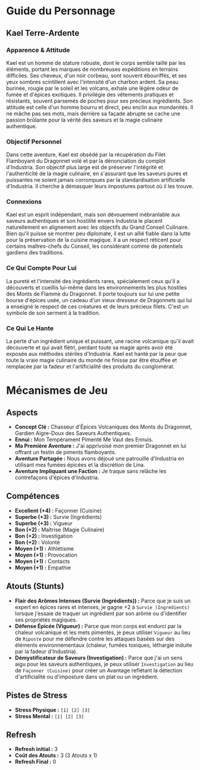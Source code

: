 # Guide du Personnage

## Kael Terre-Ardente

### Apparence & Attitude
Kael est un homme de stature robuste, dont le corps semble taillé par les éléments, portant les marques de nombreuses expéditions en terrains difficiles. Ses cheveux, d'un noir corbeau, sont souvent ébouriffés, et ses yeux sombres scintillent avec l'intensité d'un charbon ardent. Sa peau burinée, rougie par le soleil et les volcans, exhale une légère odeur de fumée et d'épices exotiques. Il privilégie des vêtements pratiques et résistants, souvent parsemés de poches pour ses précieux ingrédients. Son attitude est celle d'un homme bourru et direct, peu enclin aux mondanités. Il ne mâche pas ses mots, mais derrière sa façade abrupte se cache une passion brûlante pour la vérité des saveurs et la magie culinaire authentique.

### Objectif Personnel
Dans cette aventure, Kael est obsédé par la récupération du Filet Flamboyant du Dragonnet volé et par la dénonciation du complot d'Industria. Son objectif plus large est de préserver l'intégrité et l'authenticité de la magie culinaire, en s'assurant que les saveurs pures et puissantes ne soient jamais corrompues par la standardisation artificielle d'Industria. Il cherche à démasquer leurs impostures partout où il les trouve.

### Connexions
Kael est un esprit indépendant, mais son dévouement inébranlable aux saveurs authentiques et son hostilité envers Industria le placent naturellement en alignement avec les objectifs du Grand Conseil Culinaire. Bien qu'il puisse se montrer peu diplomate, il est un allié fiable dans la lutte pour la préservation de la cuisine magique. Il a un respect réticent pour certains maîtres-chefs du Conseil, les considérant comme de potentiels gardiens des traditions.

### Ce Qui Compte Pour Lui
La pureté et l'intensité des ingrédients rares, spécialement ceux qu'il a découverts et cueillis lui-même dans les environnements les plus hostiles des Monts de Flamme du Dragonnet. Il porte toujours sur lui une petite bourse d'épices usée, un cadeau d'un vieux dresseur de Dragonnets qui lui a enseigné le respect de ces créatures et de leurs précieux filets. C'est un symbole de son serment à la tradition.

### Ce Qui Le Hante
La perte d'un ingrédient unique et puissant, une racine volcanique qu'il avait découverte et qui avait flétri, perdant toute sa magie après avoir été exposée aux méthodes stériles d'Industria. Kael est hanté par la peur que toute la vraie magie culinaire du monde ne finisse par être étouffée et remplacée par la fadeur et l'artificialité des produits du conglomérat.

# Mécanismes de Jeu

## Aspects

*   **Concept Clé :** Chasseur d'Épices Volcaniques des Monts du Dragonnet, Gardien Aigre-Doux des Saveurs Authentiques.
*   **Ennui :** Mon Tempérament Pimenté Me Vaut des Ennuis.
*   **Ma Première Aventure :** J'ai apprivoisé mon premier Dragonnet en lui offrant un festin de piments flamboyants.
*   **Aventure Partagée :** Nous avons déjoué une patrouille d'Industria en utilisant mes fumées épicées et la discrétion de Lina.
*   **Aventure Impliquant une Faction :** Je traque sans relâche les contrefaçons d'épices d'Industria.

## Compétences

*   **Excellent (+4) :** Façonner (Cuisine)
*   **Superbe (+3) :** Survie (Ingrédients)
*   **Superbe (+3) :** Vigueur
*   **Bon (+2) :** Maîtrise (Magie Culinaire)
*   **Bon (+2) :** Investigation
*   **Bon (+2) :** Volonté
*   **Moyen (+1) :** Athlétisme
*   **Moyen (+1) :** Provocation
*   **Moyen (+1) :** Contacts
*   **Moyen (+1) :** Empathie

## Atouts (Stunts)

*   **Flair des Arômes Intenses (Survie (Ingrédients)) :** Parce que je suis un expert en épices rares et intenses, je gagne +2 à `Survie (Ingrédients)` lorsque j'essaie de traquer un ingrédient par son arôme ou d'identifier ses propriétés magiques.
*   **Défense Épicée (Vigueur) :** Parce que mon corps est endurci par la chaleur volcanique et les mets pimentés, je peux utiliser `Vigueur` au lieu de `Riposte` pour me défendre contre les attaques basées sur des éléments environnementaux (chaleur, fumées toxiques, léthargie induite par la fadeur d'Industria).
*   **Démystificateur de Saveurs (Investigation) :** Parce que j'ai un sens aigu pour les saveurs authentiques, je peux utiliser `Investigation` au lieu de `Façonner (Cuisine)` pour créer un Avantage reflétant la détection d'artificialité ou d'imposture dans un plat ou un ingrédient.

## Pistes de Stress

*   **Stress Physique :** `[1] [2] [3]`
*   **Stress Mental :** `[1] [2] [3]`

## Refresh

*   **Refresh initial :** 3
*   **Coût des Atouts :** 3 (3 Atouts x 1)
*   **Refresh Final :** 0